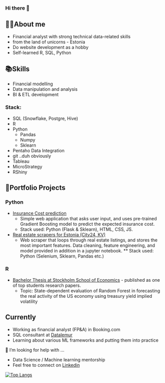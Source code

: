 ### Hi there 👋

## 👨‍💻About me

* Financial analyst with strong technical data-related skills
* from the land of unicorns - Estonia
* Do website development as a hobby
* Self-learned R, SQL, Python

## 📚Skills
* Financial modelling
* Data manipulation and analysis
* BI & ETL development

### Stack:
* SQL (Snowflake, Postgre, Hive)
* R
* Python 
  * Pandas
  * Numpy
  * Sklearn
* Pentaho Data Integration
* git ..duh obviously
* Tableau
* MicroStrategy
* RShiny

## 📁Portfolio Projects
### Python
* [Insurance Cost prediction](https://github.com/karelrappo/insurance-webapp)
  * Simple web application that asks user input, and uses pre-trained Gradient Boosting model to predict the expected insurance cost.
  * Stack used: Python (Flask & Sklearn), HTML, CSS, JS.
* [Real estate scrapers for Estonia (City24, KV)](https://github.com/karelrappo/realestate)
  * Web scraper that loops through real estate listings, and stores the most important features. Data cleaning, feature engineering, and model provided in addition in a jupyter notebook.
** Stack used: Python (Selenium, Sklearn, Pandas etc.)
### R
* [Bachelor Thesis at Stockholm School of Economics](https://github.com/karelrappo/thesis2020) - published as one of top students research papers.
  * Topic: State-dependent evaluation of Random Forest in forecasting the real activity of the US economy using treasury yield implied volatility

## Currently
* Working as financial analyst (FP&A) in Booking.com
* SQL consultant at [Datalemur](http://datalemur.com)
* Learning about various ML frameworks and putting them into practice

🤔 I’m looking for help with ...
* Data Science / Machine learning mentorship
* Feel free to connect on [Linkedin](https://www.linkedin.com/in/karel-räppo/)

[![Top Langs](https://github-readme-stats.vercel.app/api/top-langs/?username=karelrappo)](https://github.com/anuraghazra/github-readme-stats)

